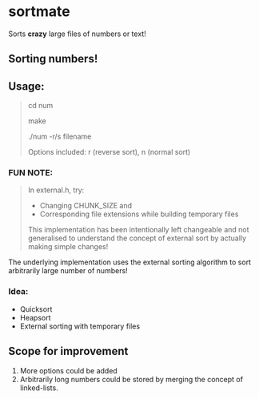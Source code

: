 # sortmate
Sorts **crazy** large files of numbers or text!

## Sorting numbers!

## Usage:

> cd num
>
> make
>
> ./num -r/s filename
>
> Options included: r (reverse sort), n (normal sort)

### FUN NOTE:
> In external.h, try:
> * Changing CHUNK_SIZE and
> * Corresponding file extensions while building temporary files
> 
> This implementation has been intentionally left changeable and not generalised to understand the concept of external sort by actually making simple changes!

The underlying implementation uses the external sorting algorithm to sort arbitrarily large number of numbers!
### Idea:
* Quicksort
* Heapsort
* External sorting with temporary files

## Scope for improvement
1. More options could be added
2. Arbitrarily long numbers could be stored by merging the concept of linked-lists.
